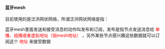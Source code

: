 #### 蓝牙mesh

目前使用的是泛洪网状网络，所谓泛洪网状网络是指：

蓝牙mesh里面发送和接受消息的动作叫发布和订阅，发布是指节点发送消息给<font color='red'> 单播、组播或者虚拟地址（指mesh地址） </font>，另外某些节点感兴趣这些数据就可以订阅这个<font color='red'> 地址 </font>来接受数据
